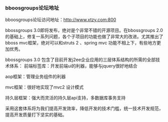 ### bboosgroups论坛地址

bboosgroups论坛访问地址：http://www.xtzy.com:800

bbossgroups 3.0即将发布，绝对是个非常不错的开源项目。在bbossgroups 2.0的基础上，修复一系列问题，各个子项目的功能也做了非常大的改进。尤其推出了bboss mvc框架，绝对可以和struts 2 、spring mvc 功能不相上下，有些地方更加优秀。

bbossgroups 3.0 包含了目前开发j2ee企业应用的三层体系结构的所需的全部技术体系：
前端标签库：开发前端ui的利器，能够与jquery很好地结合

aop框架：管理业务组件的利器

mvc框架：很好地实现了mvc2 设计模式

持久层框架：强大而灵活的持久层api支持，多数据库事务支持

采用这套体系将为我们提高开发效率，降低开发的技术门槛，统一技术开发规范，提高开发质量打下坚实的基础。  

